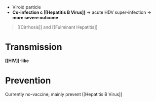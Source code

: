 - Viroid particle
- **Co-infection c [[Hepatitis B Virus]]** -> acute HDV super-infection -> **more severe outcome**
> [[Cirrhosis]] and [[Fulminant Hepatitis]]

# Transmission
**[[HIV]]-like**

# Prevention
Currently no-vaccine; mainly prevent [[Hepatitis B Virus]]